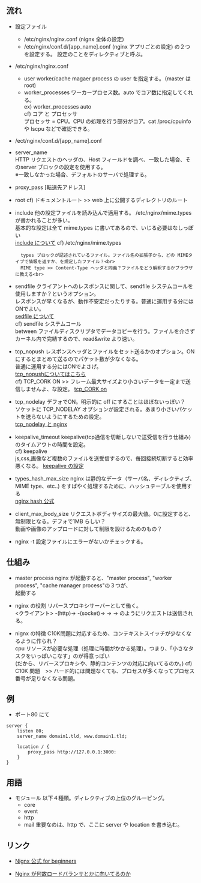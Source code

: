 ## 流れ

+ 設定ファイル
	- /etc/nginx/nginx.conf    (nignx 全体の設定)
	- /etc/nginx/conf.d/[app_name].conf    (nginx アプリごとの設定)
	の２つを設定する。
	設定のことをディレクティブと呼ぶ。

+ /etc/nginx/nginx.conf
	- user    worker/cache magaer process の user を指定する。（master は root)
	- worker_processes    ワーカープロセス数。auto でコア数に指定してくれる。<br>
		ex) worker_processes auto<br>
		cf) コア と プロセッサ<br>
			プロセッサ = CPU。CPU の処理を行う部分がコア。cat /proc/cpuinfo や lscpu などで確認できる。

+ /ect/nginx/conf.d/[app_name].conf
- server_name   
	HTTP リクエストのヘッダの、Host フィールドを調べ、一致した場合、そのserver ブロックの設定を使用する。<br>
	※一致しなかった場合、デフォルトのサーバで処理する。
- proxy_pass [転送先アドレス]
- root 
      cf) ドキュメントルート >> web 上に公開するディレクトリのルート<br>
- include
	他の設定ファイルを読み込んで適用する。
	/etc/nginx/mime.types が書かれることが多い。<br>
	基本的な設定は全て mime.types に書いてあるので、いじる必要はなしっぽい<br>
	[include について](https://heartbeats.jp/hbblog/2012/02/nginx03.html)
	cf) /etc/nginx/mime.types<br>

		types ブロックが記述されているファイル。ファイル名の拡張子から、どの MIMEタイプで情報を返すか、を規定したファイル？<br>
		MIME type >> Content-Type ヘッダと同義？ファイルをどう解釈するかブラウザに教える<br>
- sendfile
	クライアントへのレスポンスに関して、sendfile システムコールを使用しますか？というオプション。<br>
	レスポンスが早くなるが、動作不安定だったりする。普通に運用する分にはONでよい。<br>
	[sedfile について](https://qiita.com/yuse/items/fe05cec1a331306eac19)<br>
	cf) sendfile システムコール<br>
	between ファイルディスクリプタでデータコピーを行う。ファイルを介さずカーネル内で完結するので、read&write より速い。<br>
- tcp_nopush 
	レスポンスヘッダとファイルをセット送るかのオプション。ONにするとまとめて送るのでパケット数が少なくなる。<br>
	普通に運用する分にはONでよさげ。<br>
	[tcp_nopushについてはこちら](https://qiita.com/cubicdaiya/items/235777dc401ec419b14e)<br>
	cf) TCP_CORK ON >> フレーム最大サイズより小さいデータを一定まで送信しませんよ、な設定。
		[tcp_CORK on](https://code-examples.net/ja/q/1519642)<br>
- tcp_nodelay
	デフォでON。明示的に off にすることはほぼないっぽい？<br>
	ソケットに TCP_NODELAY オプションが設定される。あまり小さいパケットを送らないようにするための設定。<br>
	[tcp_nodelay と nginx](https://harukasan.hateblo.jp/entry/2016/01/25/170648)<br>

- keepalive_timeout
	keepalive(tcp通信を切断しないで送受信を行う仕組み)のタイムアウトの時間を設定。<br>
	cf) keepalive  <br>
		js,css,画像など複数のファイルを送受信するので、毎回接続切断すると効率悪くなる。
		[keepalive の設定](https://ex1.m-yabe.com/archives/4305)<br>
	
- types_hash_max_size
	nginx は静的なデータ（サーバ名、ディレクティブ、MIME type、etc..) をすばやく処理するために、ハッシュテーブルを使用する<br>
	[nginx hash 公式](http://nginx.org/en/docs/hash.html)<br>

- client_max_body_size
	リクエストボディサイズの最大値。0に設定すると、無制限となる。デフォで1MB らしい？<br>
	動画や画像のアップロードに対して制限を設けるためのもの？


+ nginx -t
設定ファイルにエラーがないかチェックする。


## 仕組み
+ master process
nginx が起動すると、"master process", "worker process", "cache manager process"の３つが、<br>
起動する

+ nginx の役割
リバースプロキシサーバーとして働く。<br>
<クライアント> -(http)-> <nginx> -(socket)-> <puma> -> <rack> -> <ruby>	のようにリクエストは送信される。

+ nignx の特徴
C10K問題に対応するため、コンテキストスイッチが少なくなるように作られ？<br>
cpu リソースが必要な処理（処理に時間がかかる処理）。つまり、「小さなタスクをいっぱいこなす」のが得意っぽい<br>
(だから、リバースプロキシや、静的コンテンツの対応に向いてるのか。)
cf) C10K 問題　>> ハード的には問題なくても、プロセスが多くなってプロセス番号が足りなくなる問題。<br>

## 例
+ ポート80 にて
```
server {
	listen 80; 
	server_name domain1.tld, www.domain1.tld;
	
	location / {
		proxy_pass http://127.0.0.1:3000:
	}
}
```


## 用語
+ モジュール
	以下４種類。ディレクティブの上位のグルーピング。
	- core   
	- event
	- http
	- mail
	重要なのは、http で、ここに server や location を書き込む。

## リンク
+ [Nignx 公式 for beginners](http://nginx.org/en/docs/beginners_guide.html)
	
+ [Nginx が何故ロードバランサとかに向いてるのか](https://www.slideshare.net/yujiotani16/nginx-16850347)
